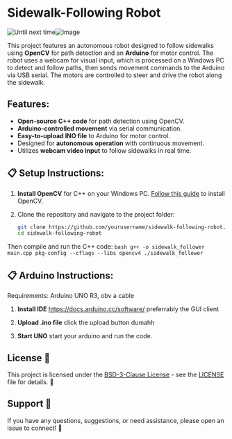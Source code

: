 # Sidewalk-Following Robot

<img src="https://ollama.com/public/blog/nexttime.png" alt="Until next time"/>![image](https://github.com/user-attachments/assets/0228fca0-f0e4-4fbb-8b02-eff8857a47e4)

This project features an autonomous robot designed to follow sidewalks using **OpenCV** for path detection and an **Arduino** for motor control. The robot uses a webcam for visual input, which is processed on a Windows PC to detect and follow paths, then sends movement commands to the Arduino via USB serial. The motors are controlled to steer and drive the robot along the sidewalk.

## Features:
- **Open-source C++ code** for path detection using OpenCV.
- **Arduino-controlled movement** via serial communication.
- **Easy-to-upload INO file** to Arduino for motor control.
- Designed for **autonomous operation** with continuous movement.
- Utilizes **webcam video input** to follow sidewalks in real time.

## 📋 Setup Instructions:

1. **Install OpenCV** for C++ on your Windows PC. [Follow this guide](https://docs.opencv.org/4.x/d3/d52/tutorial_windows_install.html) to install OpenCV.
   
2. Clone the repository and navigate to the project folder:
   ```bash
   git clone https://github.com/yourusername/sidewalk-following-robot.git
   cd sidewalk-following-robot
   
Then compile and run the C++ code:
`bash g++ -o sidewalk_follower main.cpp pkg-config --cflags --libs opencv4 ./sidewalk_follower`

## 📋 Arduino Instructions:
Requirements: Arduino UNO R3, obv a cable


1. **Install IDE** https://docs.arduino.cc/software/ preferrably the GUI client

2. **Upload .ino file** click the upload button dumahh

3. **Start UNO** start your arduino and run the code.

## License 📜

This project is licensed under the [BSD-3-Clause License](LICENSE) - see the [LICENSE](LICENSE) file for details. 📄

## Support 💬

If you have any questions, suggestions, or need assistance, please open an issue to connect! 🤝

